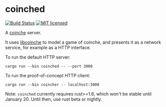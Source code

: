coinched
========

[![Build Status](https://travis-ci.org/Gyscos/coinched.svg?branch=master)](https://travis-ci.org/Gyscos/coinched)
[![MIT licensed](https://img.shields.io/badge/license-MIT-blue.svg)](./LICENSE)

A [coinche](https://en.wikipedia.org/wiki/Coinche) server.

It uses [libcoinche](https://github.com/Gyscos/libcoinche) to model a game of
coinche, and presents it as a network service, for example as a HTTP interface.

To run the default HTTP server:

```
cargo run --bin coinched -- --port 3000
```

To run the proof-of-concept HTTP client:

```
cargo run --bin coincher -- localhost:3000
```

Note: `coinched` currently requires rust>=1.6, which won't be stable until
January 20. Until then, use rust beta or nightly.

